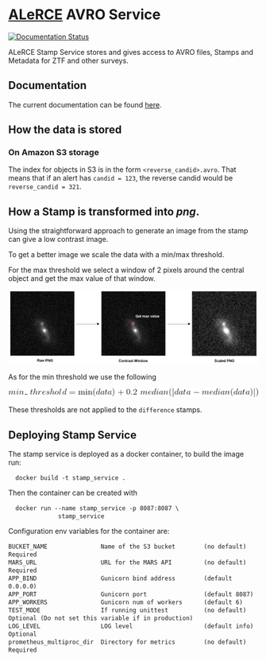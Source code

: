 # [ALeRCE](http://alerce.science) AVRO Service
[![Documentation Status](https://readthedocs.org/projects/alerceapi/badge/?version=latest)](https://alerceapi.readthedocs.io/en/latest/avro.html?badge=latest)

ALeRCE Stamp Service stores and gives access to AVRO files, Stamps and Metadata for ZTF and other surveys.


## Documentation
The current documentation can be found [here](https://alerceapi.readthedocs.io/en/latest/avro.html).

## How the data is stored

### On Amazon S3 storage

The index for objects in S3 is in the form `<reverse_candid>.avro`. That means that if an alert has `candid = 123`, the reverse candid would be `reverse_candid = 321`.

## How a Stamp is transformed into *png*.

Using the straightforward approach to generate an image from the stamp can give a low contrast image.

To get a better image we scale the data with a min/max threshold.

For the max threshold we select a window of 2 pixels around the central object and get the max value of that window.

![transform process](doc/transform.png)

As for the min threshold we use the following

<p align="center">
  <img src="doc/min.jpg">
</p>

These thresholds are not applied to the `difference` stamps.

## Deploying Stamp Service

The stamp service is deployed as a docker container, to build the image run:
```
  docker build -t stamp_service .
```

Then the container can be created with
```
  docker run --name stamp_service -p 8087:8087 \
              stamp_service
```

Configuration env variables for the container are:

```
BUCKET_NAME               Name of the S3 bucket        (no default)         Required
MARS_URL                  URL for the MARS API         (no default)         Required
APP_BIND                  Gunicorn bind address        (default 0.0.0.0)
APP_PORT                  Gunicorn port                (default 8087)
APP_WORKERS               Gunicorn num of workers      (default 6)
TEST_MODE                 If running unittest          (no default)         Optional (Do not set this variable if in production)
LOG_LEVEL                 LOG level                    (default info)       Optional
prometheus_multiproc_dir  Directory for metrics        (no default)         Required
```
